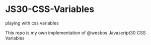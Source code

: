 # JS30-CSS-Variables
playing with css variables

This repo is my own implementation of @wesbos Javascript30 CSS Variables 
